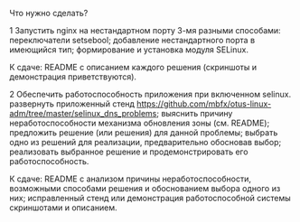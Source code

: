 Что нужно сделать?



1 Запустить nginx на нестандартном порту 3-мя разными способами:
  переключатели setsebool;
  добавление нестандартного порта в имеющийся тип;
  формирование и установка модуля SELinux.

К сдаче:
  README с описанием каждого решения (скриншоты и демонстрация приветствуются).



2 Обеспечить работоспособность приложения при включенном selinux.
  развернуть приложенный стенд https://github.com/mbfx/otus-linux-adm/tree/master/selinux_dns_problems;
  выяснить причину неработоспособности механизма обновления зоны (см. README);
  предложить решение (или решения) для данной проблемы;
  выбрать одно из решений для реализации, предварительно обосновав выбор;
  реализовать выбранное решение и продемонстрировать его работоспособность.

К сдаче:
  README с анализом причины неработоспособности, возможными способами решения и обоснованием выбора одного из них;
  исправленный стенд или демонстрация работоспособной системы скриншотами и описанием.
